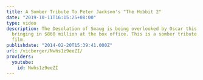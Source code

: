 ```yaml
---
title: A Somber Tribute To Peter Jackson's "The Hobbit 2"
date: "2019-10-11T16:15:25+08:00"
type: video
description: The Desolation of Smaug is being overlooked by Oscar this year, despite
  bringing in $860 million at the box office. This is a somber tribute to Peter Jackson's
  film.
publishdate: "2014-02-20T15:39:41.000Z"
url: /vicberger/Nwhs1z9eeZI/
providers:
  youtube:
    id: Nwhs1z9eeZI
---
```

